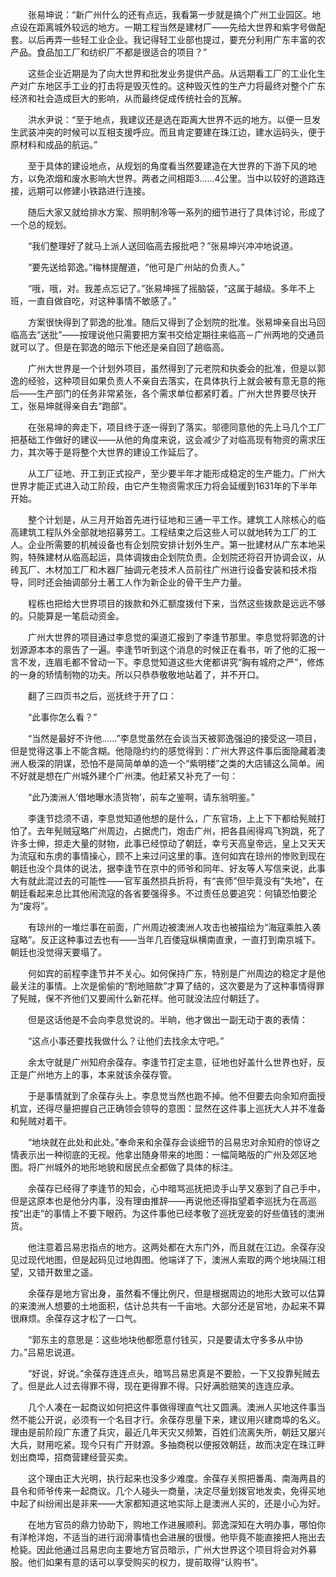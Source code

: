 　　张易坤说：“新广州什么的还有点远，我看第一步就是搞个广州工业园区。地点设在距离城外较远的地方。一期工程当然是建材厂——先给大世界和紫字号做配套。以后再弄一些轻工业企业。我记得轻工业部也提过，要充分利用广东丰富的农产品。食品加工厂和纺织厂不都是很适合的项目？”

　　这些企业近期是为了向大世界和批发业务提供产品。从远期看工厂的工业化生产对广东地区手工业的打击将是毁灭性的。这种毁灭性的生产力将最终对整个广东经济和社会造成巨大的影响，从而最终促成传统社会的瓦解。

　　洪水尹说：“至于地点，我建议还是选在距离大世界不远的地方。以便一旦发生武装冲突的时候可以互相支援呼应。而且肯定要建在珠江边，建水运码头，便于原材料和成品的航运。”

　　至于具体的建设地点，从规划的角度看当然要建造在大世界的下游下风的地方，以免浓烟和废水影响大世界。两者之间相距3……4公里。当中以较好的道路连接，远期可以修建小铁路进行连接。

　　随后大家又就给排水方案、照明制冷等一系列的细节进行了具体讨论，形成了一个总的规划。

　　“我们整理好了就马上派人送回临高去报批吧？”张易坤兴冲冲地说道。

　　“要先送给郭逸。”梅林提醒道，“他可是广州站的负责人。”

　　“哦，哦，对。我差点忘记了。”张易坤摇了摇脑袋，“这属于越级。多年不上班，一直自做自吃，对这种事情不敏感了。”

　　方案很快得到了郭逸的批准。随后又得到了企划院的批准。张易坤亲自出马回临高去“送批”——按理说他只需要把方案书交给定期往来临高－广州两地的交通员就可以了。但是在郭逸的暗示下他还是亲自回了趟临高。

　　广州大世界是一个计划外项目，虽然得到了元老院和执委会的批准，但是以郭逸的经验，这种项目如果负责人不亲自去落实，在具体执行上就会被有意无意的拖后——生产部门的任务非常紧张，各个需求单位都紧盯着。广州大世界要尽快开工，张易坤就得亲自去“跑部”。

　　在张易坤的奔走下，项目终于逐一得到了落实。邬德同意他的先上马几个工厂把基础工作做好的建议——从他的角度来说，这会减少了对临高现有物资的需求压力，其次等于是将整个大世界的建设工作延后了。

　　从工厂征地、开工到正式投产，至少要半年才能形成稳定的生产能力。广州大世界才能正式进入动工阶段，由它产生物资需求压力将会延缓到1631年的下半年开始。

　　整个计划是，从三月开始首先进行征地和三通一平工作。建筑工人除核心的临高建筑工程队外全部就地招募劳工。工程结束之后这些人可以就地转为工厂的工人。企业所需要的机械设备也有企划院安排计划外生产。第一批建材从广东本地采购，特殊建材从临高起运，具体调拨由企划院负责。企划院还将召开协调会议，从砖瓦厂、木材加工厂和木器厂抽调元老技术人员前往广州进行设备安装和技术指导，同时还会抽调部分土著工人作为新企业的骨干生产力量。

　　程栋也把给大世界项目的拨款和外汇额度拨付下来，当然这些拨款是远远不够的。只能算是一笔启动资金。

　　广州大世界的项目通过李息觉的渠道汇报到了李逢节那里。李息觉将郭逸的计划源源本本的禀告了一遍。李逢节听到这个消息的时候正在看书，听了他的汇报一言不发，连眉毛都不曾动一下。李息觉知道这些大佬都讲究“胸有城府之严”，修炼的一身的矫情制物的功夫。所以只恭恭敬敬地站着了，并不开口。

　　翻了三四页书之后，巡抚终于开了口：

　　“此事你怎么看？”

　　“当然是最好不许他……”李息觉虽然在会谈当天被郭逸强迫的接受这一项目，但是觉得这事上不能含糊。他隐隐约约的感觉得到：广州大界这件事后面隐藏着澳洲人极深的阴谋，恐怕不是简简单单的造一个“紫明楼”之类的大店铺这么简单。闹不好就是想在广州城外建个广州澳。他赶紧又补充了一句：

　　“此乃澳洲人‘借地曝水渍货物’，前车之鉴啊，请东翁明鉴。”

　　李逢节捻须不语，李息觉知道他想的是什么，广东官场，上上下下都给髡贼打怕了。去年髡贼寇略广州周边，占据虎门，炮击广州，把各县闹得鸡飞狗跳，死了许多士绅，掠走大量的财物，此事已经惊动了朝廷，幸亏天高皇帝远，皇上又天天为流寇和东虏的事情操心，顾不上来过问这里的事。连何如宾在琼州的惨败到现在朝廷也没个具体的说法，据李逢节在京中的师爷和同年、好友等人写信来说，此事大有就此混过去的可能性——官军虽然损兵折将，有“丧师”但毕竟没有“失地”，在朝廷看起来总比其他闹流寇的各省要强得多。不过责任总要追究：何镇恐怕要沦为“废将”。

　　有琼州的一堆烂事在前面，广州周边被澳洲人攻击也被描绘为“海寇乘胜入袭寇略”。反正这种事过去也有——当年几百倭寇纵横南直隶，一直打到南京城下。朝廷也没觉得天要塌了。

　　何如宾的前程李逢节并不关心。如何保持广东，特别是广州周边的稳定才是他最关注的事情。上次是偷偷的“割地赔款”才算了结的，这次要是为了这种事情得罪了髡贼，保不齐他们又要闹什么新花样。他可就没法应付朝廷了。

　　但是这话他是不会向李息觉说的。半晌，他才做出一副无动于衷的表情：

　　“这点小事还要找我做什么？让他们去找余太守吧。”

　　余太守就是广州知府余葆存。李逢节打定主意，征地也好盖什么世界也好，反正是广州地方上的事，本来就该余葆存管。

　　于是事情就到了余葆存头上。李息觉当然也跑不掉。他不但要去向余知府面授机宜，还得尽量把握自己正确领会领导的意图：显然在这件事上巡抚大人并不准备和髡贼对着干。

　　“地块就在此处和此处。”奉命来和余葆存会谈细节的吕易忠对余知府的惊讶之情表示出一种彻底的无视。他拿出随身带来的地图：一幅简略版的广州及郊区地图。将广州城外的地形地貌和居民点全都做了具体的标注。

　　余葆存已经得了李逢节的知会，心中暗骂巡抚把烫手山芋又塞到了自己手中，但是这原本也是他分内事，没有理由推辞——再说他还得指望着李巡抚为在高巡按“出走”的事情上不要下眼药。为这件事他已经孝敬了巡抚宠妾的好些值钱的澳洲货。

　　他注意着吕易忠指点的地方。这两处都在大东门外，而且就在江边。余葆存没见过现代地图，但是起码见过地舆图。他端详了下，澳洲人索取的两个地块隔江相望，又错开数里之遥。

　　余葆存是地方官出身，虽然看不懂比例尺，但是根据周边的地形大致可以估算的来澳洲人想要的土地面积，估计总共有一千亩地。大部分还是官地，办起来不算很麻烦。余葆存这才松了一口气。

　　“郭东主的意思是：这些地块他都愿意付钱买，只是要请太守多多从中协力。”吕易忠说道。

　　“好说，好说。”余葆存连连点头，暗骂吕易忠真是不要脸，一下又投靠髡贼去了。但是此人过去得罪不得，现在更得罪不得。只好满脸赔笑的连连应承。

　　几个人凑在一起商议如何把这件事做得理直气壮又圆满。澳洲人买地这件事当然不能公开说，必须有一个名目才行。余葆存思量下来，建议用兴建商埠的名义。理由是前阶段广东遭了兵灾，最近几年天灾又频繁，百姓们流离失所，朝廷又屡兴大兵，财用吃紧。现今只有广开财源。多抽商税以便报效朝廷，故而决定在珠江畔划出商埠，招商营建经营买卖。

　　这个理由正大光明，执行起来也没多少难度。余葆存关照把番禹、南海两县的县令和师爷传来一起商议。几个人碰头一商量，决定尽量划拨官地发卖，免得买地中起了纠纷闹出是非来——大家都知道这地实际上是澳洲人买的，还是小心为好。

　　在地方官员的鼎力协助下，购地工作进展顺利。郭逸深知在大明办事，哪怕你有洋枪洋炮，不适当的进行润滑事情也会进展的很慢。他毕竟不能直接把人拖出去枪毙。因此他通过吕易忠向主要地方官员暗示，广州大世界这个项目将会对外募股。他们如果有意的话可以享受购买的权力，提前取得“认购书”。
